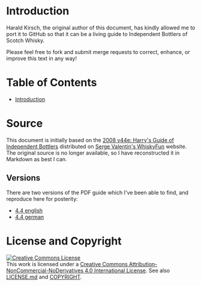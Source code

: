 # Introduction

Harald Kirsch, the original author of this document, has kindly allowed me to port it to GitHub so that it can be a living guide to Independent Bottlers of Scotch Whisky.

Please feel free to fork and submit merge requests to correct, enhance, or improve this text in any way! 

# Table of Contents

* [Introduction](Introduction.md)

# Source

This document is initially based on the [2008 v44e: Harry's Guide of Independent Bottlers](http://www.whiskyfun.com/Harrys-guide44e.pdf) distributed on [Serge Valentin's WhiskyFun](http://www.whiskyfun.com/) website.  The original source is no longer available, so I have reconstructed it in Markdown as best I can.

## Versions

There are two versions of the PDF guide which I've been able to find, and reproduce here for posterity:

* [4.4 english](pdf/guide44e.pdf) 
* [4.4 german](pdf/guide44g.pdf)

# License and Copyright

<a rel="license" href="http://creativecommons.org/licenses/by-nc-nd/4.0/"><img alt="Creative Commons License" style="border-width:0" src="https://i.creativecommons.org/l/by-nc-nd/4.0/88x31.png" /></a><br />This work is licensed under a <a rel="license" href="http://creativecommons.org/licenses/by-nc-nd/4.0/">Creative Commons Attribution-NonCommercial-NoDerivatives 4.0 International License</a>.  See also [LICENSE.md](LICENSE.md) and [COPYRIGHT](COPYRIGHT).